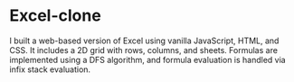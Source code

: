 # Excel-clone
I built a web-based version of Excel using vanilla JavaScript, HTML, and CSS. It includes a 2D grid with rows, columns, and sheets. Formulas are implemented using a DFS algorithm, and formula evaluation is handled via infix stack evaluation.
